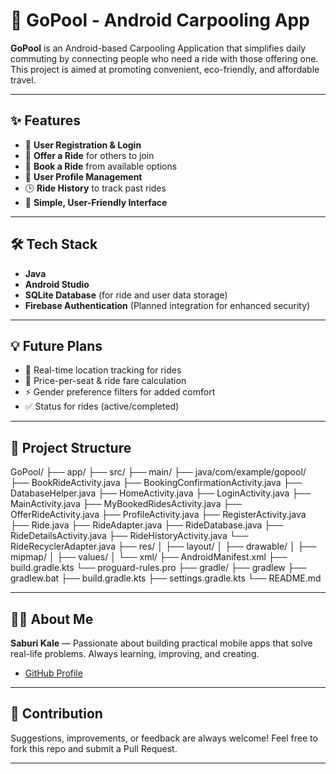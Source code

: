 # 🚗 GoPool - Android Carpooling App

**GoPool** is an Android-based Carpooling Application that simplifies daily commuting by connecting people who need a ride with those offering one. This project is aimed at promoting convenient, eco-friendly, and affordable travel.

---

## ✨ Features

- 🔐 **User Registration & Login**
- 🚗 **Offer a Ride** for others to join
- 📍 **Book a Ride** from available options
- 👤 **User Profile Management**
- 🕒 **Ride History** to track past rides
- 🎨 **Simple, User-Friendly Interface**

---

## 🛠️ Tech Stack

- **Java**  
- **Android Studio**  
- **SQLite Database** (for ride and user data storage)  
- **Firebase Authentication** (Planned integration for enhanced security)  

---

## 💡 Future Plans

- 📍 Real-time location tracking for rides  
- 💸 Price-per-seat & ride fare calculation  
- ⚡ Gender preference filters for added comfort  
- ✅ Status for rides (active/completed)  

---

## 📂 Project Structure

GoPool/
├── app/
   ├── src/
      ├── main/
         ├── java/com/example/gopool/
            ├── BookRideActivity.java
            ├── BookingConfirmationActivity.java
            ├── DatabaseHelper.java
            ├── HomeActivity.java
            ├── LoginActivity.java
            ├── MainActivity.java
            ├── MyBookedRidesActivity.java
            ├── OfferRideActivity.java
            ├── ProfileActivity.java
            ├── RegisterActivity.java
            ├── Ride.java
            ├── RideAdapter.java
            ├── RideDatabase.java
            ├── RideDetailsActivity.java
            ├── RideHistoryActivity.java
            └── RideRecyclerAdapter.java
      ├── res/
      │   ├── layout/
      │   ├── drawable/
      │   ├── mipmap/
      │   ├── values/
      │   └── xml/
      ├── AndroidManifest.xml
   ├── build.gradle.kts
   └── proguard-rules.pro
├── gradle/
├── gradlew
├── gradlew.bat
├── build.gradle.kts
├── settings.gradle.kts
└── README.md


---
## 🧑‍💻 About Me

**Saburi Kale** — Passionate about building practical mobile apps that solve real-life problems. Always learning, improving, and creating.

- [GitHub Profile](https://github.com/Saburi13)

---

## 🤝 Contribution

Suggestions, improvements, or feedback are always welcome! Feel free to fork this repo and submit a Pull Request.

---


